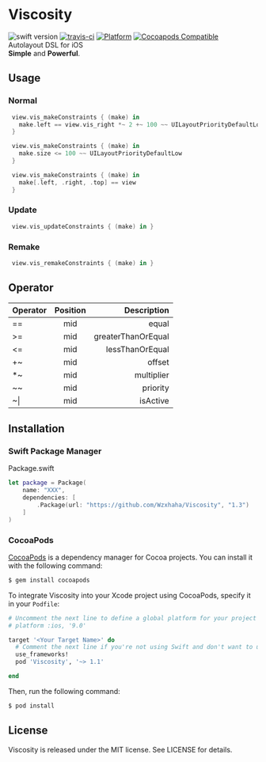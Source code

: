 # Viscosity
![swift version](https://img.shields.io/badge/Language-Swift3-blue.svg)
[![travis-ci](https://travis-ci.org/Wzxhaha/Viscosity.svg?branch=master)](https://travis-ci.org/Wzxhaha/Viscosity)
[![Platform](https://img.shields.io/cocoapods/p/Viscosity.svg?style=flat)](https://github.com/Wzxhaha/Viscosity)
[![Cocoapods Compatible](https://img.shields.io/cocoapods/v/Viscosity.svg)](https://cocoapods.org/pods/Viscosity)
<br/>
Autolayout DSL for iOS <br/>
**Simple** and **Powerful**.

## Usage

### Normal

```swift
 view.vis_makeConstraints { (make) in
   make.left == view.vis_right *~ 2 +~ 100 ~~ UILayoutPriorityDefaultLow ~| true
 }
```

```swift
 view.vis_makeConstraints { (make) in
   make.size <= 100 ~~ UILayoutPriorityDefaultLow
 }
```

```swift
 view.vis_makeConstraints { (make) in
   make[.left, .right, .top] == view
 }
```


### Update

```swift
 view.vis_updateConstraints { (make) in }
```

### Remake
```swift
 view.vis_remakeConstraints { (make) in }
```

## Operator

| Operator | Position | Description |
| ---------|:--------:| -----------:|
| == | mid | equal |
| >= | mid | greaterThanOrEqual |
| <= | mid | lessThanOrEqual |
| +~ | mid | offset |
| *~ | mid | multiplier |
| ~~ | mid | priority |
| ~\| | mid | isActive |


## Installation

### Swift Package Manager

Package.swift
```swift
let package = Package(
    name: "XXX",
    dependencies: [
        .Package(url: "https://github.com/Wzxhaha/Viscosity", "1.3")
    ]
)
```

### CocoaPods

[CocoaPods](http://cocoapods.org) is a dependency manager for Cocoa projects. You can install it with the following command:

```bash
$ gem install cocoapods
```

To integrate Viscosity into your Xcode project using CocoaPods, specify it in your `Podfile`:

```ruby
# Uncomment the next line to define a global platform for your project
# platform :ios, '9.0'

target '<Your Target Name>' do
  # Comment the next line if you're not using Swift and don't want to use dynamic frameworks
  use_frameworks!
  pod 'Viscosity', '~> 1.1'

end
```

Then, run the following command:

```bash
$ pod install
```

## License
Viscosity is released under the MIT license. See LICENSE for details.
